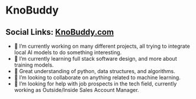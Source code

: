 # KnoBuddy

## Social Links: [KnoBuddy.com](https://www.knobuddy.com)

- 🔭 I’m currently working on many different projects, all trying to integrate local AI models to do something interesting.
- 🌱 I’m currently learning full stack software design, and more about training models.
- 🐍 Great understanding of python, data structures, and algorithms.
- 👯 I’m looking to collaborate on anything related to machine learning.
- 🤔 I’m looking for help with job prospects in the tech field, currently working as Outside/Inside Sales Account Manager.
